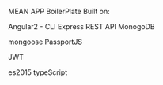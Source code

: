 MEAN APP BoilerPlate Built on:

Angular2 - CLI
Express
REST API
MonogoDB

mongoose
PassportJS

JWT

es2015
typeScript
